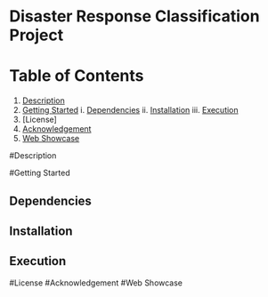# Disaster Response Classification Project
# Table of Contents
1. [Description](#description)
2. [Getting Started](#getting-started)
  i. [Dependencies](#dependencies)
  ii. [Installation](#installation)
  iii. [Execution](#execution)
3. [License]
4. [Acknowledgement](#acknowledgement)
5. [Web Showcase](#web-showcase)

#Description

#Getting Started

## Dependencies
## Installation
## Execution

#License
#Acknowledgement
#Web Showcase
